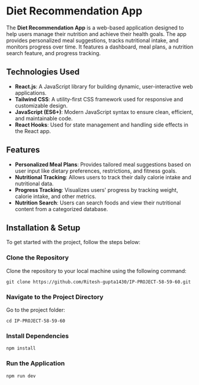 # Diet Recommendation App

The **Diet Recommendation App** is a web-based application designed to help users manage their nutrition and achieve their health goals. The app provides personalized meal suggestions, tracks nutritional intake, and monitors progress over time. It features a dashboard, meal plans, a nutrition search feature, and progress tracking.


## Technologies Used

- **React.js**: A JavaScript library for building dynamic, user-interactive web applications.
- **Tailwind CSS**: A utility-first CSS framework used for responsive and customizable design.
- **JavaScript (ES6+)**: Modern JavaScript syntax to ensure clean, efficient, and maintainable code.
- **React Hooks**: Used for state management and handling side effects in the React app.

## Features

- **Personalized Meal Plans**: Provides tailored meal suggestions based on user input like dietary preferences, restrictions, and fitness goals.
- **Nutritional Tracking**: Allows users to track their daily calorie intake and nutritional data.
- **Progress Tracking**: Visualizes users' progress by tracking weight, calorie intake, and other metrics.
- **Nutrition Search**: Users can search foods and view their nutritional content from a categorized database.

## Installation & Setup

To get started with the project, follow the steps below:

### Clone the Repository

Clone the repository to your local machine using the following command:

```git clone https://github.com/Ritesh-gupta1430/IP-PROJECT-58-59-60.git```

### Navigate to the Project Directory
Go to the project folder:

```cd IP-PROJECT-58-59-60```

### Install Dependencies
```npm install```

### Run the Application
```npm run dev```
